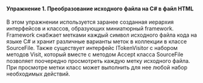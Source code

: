 #### Упражнение 1. Преобразование исходного файла на C# в файл HTML

В этом упражнении используется заранее созданная иерархия интерфейсов и классов, образующих миниатюрный framework. 
Framework снабжает метками каждый символ исходного файла кода на языке C# и хранит различные варианты меток в коллекции в классе SourceFile. 
Также существует интерфейс ITokenVisitor с набором методов Visit, который вместе с методом Accept класса SourceFile позволяет 
поочередно просмотреть каждую метку исходного файла. При просмотре метки класс может выполнить для нее любой набор необходимых действий. 
